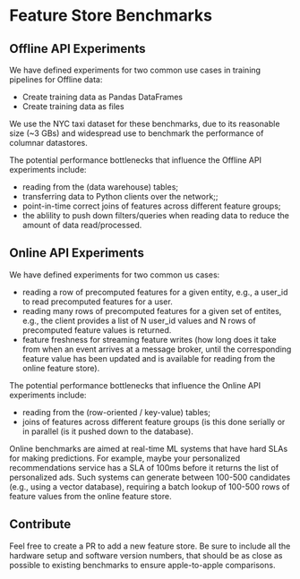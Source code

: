 # Feature Store Benchmarks



## Offline API Experiments

We have defined experiments for two common use cases in training pipelines for Offline data:

 * Create training data as Pandas DataFrames
 * Create training data as files

We use the NYC taxi dataset for these benchmarks, due to its reasonable size (~3 GBs) and widespread use to 
benchmark the performance of columnar datastores.

The potential performance bottlenecks that influence the Offline API experiments include:

 * reading from the (data warehouse) tables;
 * transferring data to Python clients over the network;; 
 * point-in-time correct joins of features across different feature groups;
 * the ablility to push down filters/queries when reading data to reduce the amount of data read/processed.

## Online API Experiments

We have defined experiments for two common us cases:
 * reading a row of precomputed features for a given entity, e.g., a user_id to read precomputed features for a user.
 * reading many rows of precomputed features for a given set of entites, e.g., the client provides a list of N user_id values and 
   N rows of precomputed feature values is returned.
 * feature freshness for streaming feature writes (how long does it take from when an event arrives at a message broker, until the corresponding feature value has been updated and is available for reading from the online feature store).

The potential performance bottlenecks that influence the Online API experiments include:

 * reading from the (row-oriented / key-value) tables;
 * joins of features across different feature groups (is this done serially or in parallel (is it pushed down to the database).

Online benchmarks are aimed at real-time ML systems that have hard SLAs for making predictions. For example, maybe your personalized
recommendations service has a SLA of 100ms before it returns the list of personalized ads. Such systems can generate between 100-500 candidates (e.g., using a vector database), requiring a batch lookup of 100-500 rows of feature values from the online feature store.


## Contribute

Feel free to create a PR to add a new feature store. Be sure to include all the hardware setup and software version numbers, that should be as close as possible to existing benchmarks to ensure apple-to-apple comparisons.
